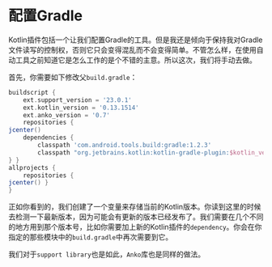 # 配置Gradle

Kotlin插件包括一个让我们配置Gradle的工具。但是我还是倾向于保持我对Gradle文件读写的控制权，否则它只会变得混乱而不会变得简单。不管怎么样，在使用自动工具之前知道它是怎么工作的是个不错的主意。所以这次，我们将手动去做。

首先，你需要如下修改父`build.gradle`：
```groovy
buildscript {
    ext.support_version = '23.0.1'
    ext.kotlin_version = '0.13.1514'
    ext.anko_version = '0.7'
    repositories {
jcenter()
    dependencies {
        classpath 'com.android.tools.build:gradle:1.2.3'
        classpath "org.jetbrains.kotlin:kotlin-gradle-plugin:$kotlin_version"
} }
allprojects {
    repositories {
jcenter() }
}
```
正如你看到的，我们创建了一个变量来存储当前的Kotlin版本。你读到这里的时候去检测一下最新版本，因为可能会有更新的版本已经发布了。我们需要在几个不同的地方用到那个版本号，比如你需要加上新的Kotlin插件的`dependency`。你会在你指定的那些模块中的`build.gradle`中再次需要到它。

我们对于`support library`也是如此，`Anko`库也是同样的做法。


